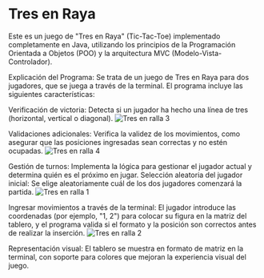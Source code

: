 ﻿# Tres en Raya

Este es un juego de "Tres en Raya" (Tic-Tac-Toe) implementado completamente en Java, utilizando los principios de la Programación Orientada a Objetos (POO) y la arquitectura MVC (Modelo-Vista-Controlador).

Explicación del Programa:
Se trata de un juego de Tres en Raya para dos jugadores, que se juega a través de la terminal. El programa incluye las siguientes características:

Verificación de victoria: Detecta si un jugador ha hecho una línea de tres (horizontal, vertical o diagonal).
![Tres en ralla 3](https://github.com/user-attachments/assets/396b76b0-baa3-4b0e-bc1a-585899d53de3)

Validaciones adicionales: Verifica la validez de los movimientos, como asegurar que las posiciones ingresadas sean correctas y no estén ocupadas.
![Tres en ralla 4](https://github.com/user-attachments/assets/3f42314c-0957-455c-a7ac-ceab94d25c53)

Gestión de turnos: Implementa la lógica para gestionar el jugador actual y determina quién es el próximo en jugar.
Selección aleatoria del jugador inicial: Se elige aleatoriamente cuál de los dos jugadores comenzará la partida.
![Tres en ralla 1](https://github.com/user-attachments/assets/56890a7c-578f-4099-993b-b8d4df7121c2)

Ingresar movimientos a través de la terminal: El jugador introduce las coordenadas (por ejemplo, "1, 2") para colocar su figura en la matriz del tablero, y el programa valida si el formato y la posición son correctos antes de realizar la inserción.
![Tres en ralla 2](https://github.com/user-attachments/assets/a9f7d596-ac07-42ed-ae8a-d2ef68d56077)

Representación visual: El tablero se muestra en formato de matriz en la terminal, con soporte para colores que mejoran la experiencia visual del juego.
